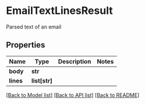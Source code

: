 # EmailTextLinesResult

Parsed text of an email
## Properties
Name | Type | Description | Notes
------------ | ------------- | ------------- | -------------
**body** | **str** |  | 
**lines** | **list[str]** |  | 

[[Back to Model list]](../README.md#documentation-for-models) [[Back to API list]](../README.md#documentation-for-api-endpoints) [[Back to README]](../README.md)


